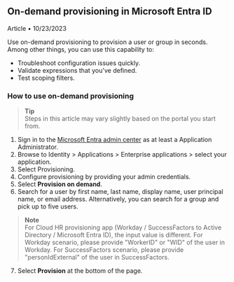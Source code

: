 ## On-demand provisioning in Microsoft Entra ID

Article • 10/23/2023

Use on-demand provisioning to provision a user or group in seconds. Among other things, you can use this capability to:
- Troubleshoot configuration issues quickly.
- Validate expressions that you've defined.
- Test scoping filters.

### How to use on-demand provisioning

> **Tip**  
> Steps in this article may vary slightly based on the portal you start from.

1. Sign in to the [Microsoft Entra admin center](https://portal.microsoft.com) as at least a Application Administrator.
2. Browse to Identity > Applications > Enterprise applications > select your application.
3. Select Provisioning.
4. Configure provisioning by providing your admin credentials.
5. Select **Provision on demand**.
6. Search for a user by first name, last name, display name, user principal name, or email address. Alternatively, you can search for a group and pick up to five users.

> **Note**  
> For Cloud HR provisioning app (Workday / SuccessFactors to Active Directory / Microsoft Entra ID), the input value is different. For Workday scenario, please provide "WorkerID" or "WID" of the user in Workday. For SuccessFactors scenario, please provide "personIdExternal" of the user in SuccessFactors.

7. Select **Provision** at the bottom of the page.